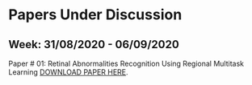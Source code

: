# Papers Under Discussion

## Week: 31/08/2020 - 06/09/2020

Paper # 01: Retinal Abnormalities Recognition Using Regional Multitask Learning
<a href="https://www.researchgate.net/publication/334573564_Retinal_Abnormalities_Recognition_Using_Regional_Multitask_Learning">DOWNLOAD PAPER HERE</a>.